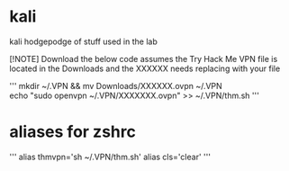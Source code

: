 # kali
kali hodgepodge of stuff used in the lab

[!NOTE]
Download the below code assumes the Try Hack Me VPN file is located in the Downloads and the XXXXXX needs replacing with your file

'''
mkdir ~/.VPN && mv Downloads/XXXXXX.ovpn ~/.VPN   
echo "sudo openvpn ~/.VPN/XXXXXXX.ovpn" >> ~/.VPN/thm.sh
'''

# aliases for zshrc

'''
alias thmvpn='sh ~/.VPN/thm.sh'
alias cls='clear'
'''
